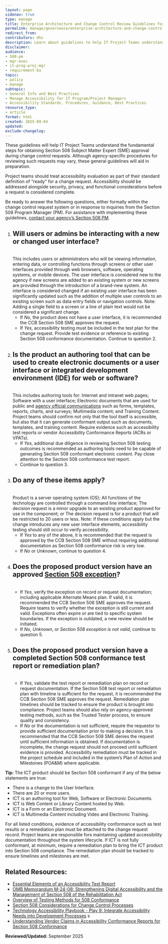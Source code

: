 ```yaml
---
layout: page
sidenav: true
type: manage
title: Enterprise Architecture and Change Control Review Guidelines for Project Teams
permalink: manage/governance/enterprise-architecture-and-change-control/
redirect_from: 
contributors: dhs
description: Learn about guidelines to help IT Project Teams understand the fundamental steps for obtaining Section 508 Subject Matter Expert (SME) approval during change control requests.
disclaimer: 
audience: 
- 508-pm
- mgr-exec
- it-prog-proj-mgr
- requirement-ba
topic: 
- policy
- manage
subtopic: 
- General Info and Best Practices
- Manage Accessibility for IT Program/Project Managers
- Accessibility Standards, Procedures, Guidance, Best Practices
resource_type: 
- article
format: html
created: 2025-09-04
updated: 
exclude-changelog: 
---
```

These guidelines will help IT Project Teams understand the fundamental steps for obtaining Section 508 Subject Matter Expert (SME) approval during change control requests. Although agency-specific procedures for reviewing such requests may vary, these general guidelines will aid in preparation.

Project teams should treat accessibility evaluation as part of their standard definition of “ready” for a change request. Accessibility should be addressed alongside security, privacy, and functional considerations before a request is considered complete.

Be ready to answer the following questions, either formally within the change control request system or in response to inquiries from the Section 508 Program Manager (PM). For assistance with implementing these guidelines, [contact your agency’s Section 508 PM]({{site.baseurl}}/tools/program-manager-listing/).
 
<ol class="usa-process-list">
  <li class="usa-process-list__item">
    <h2 class="usa-process-list__heading">Will users or admins be interacting with a new or changed user interface?</h2> <br>This includes users or administrators who will be viewing information, entering data, or controlling functions through screens or other user interfaces provided through web browsers, software, operating systems, or mobile devices. The user interface is considered new to the agency if new screens are added to an existing system or new screens are provided through the introduction of a brand-new system. An interface is considered changed if an existing user interface has been significantly updated such as the addition of multiple user controls to an existing screen such as data entry fields or navigation controls. Note: Adding a single field to a screen or a line of plain text would not be considered a significant change. 
    <ul>
   <li>If <em>No</em>, the product does not have a user interface, it is recommended the CCB Section 508 SME approves the request.</li>  
  <li>If <em>Yes</em>, accessibility testing must be included in the test plan for the change request. Provide test evidence or reference to existing Section 508 conformance documentation. Continue to question 2.</li></ul></li>
  
<li class="usa-process-list__item">
<h2 class="usa-process-list__heading">Is the product an authoring tool that can be used to create electronic documents or a user interface or integrated development environment (IDE) for web or software?</h2> <br>This includes authoring tools for: Internet and intranet web pages; Software with a user interface; Electronic documents that are used for public and <a href="{{site.baseurl}}/tools/glossary/#a">agency official communications</a> such as forms, templates, reports, charts, and surveys; Multimedia content; and Training Content. Project teams should confirm not only that the tool itself is accessible, but also that it can generate conformant output such as documents, templates, and training content. Require evidence such as accessibility test reports or vendor Accessibility Conformance Reports (ACRs or VPATs). 
    <ul>
   <li>If <em>Yes</em>, additional due diligence in reviewing Section 508 testing outcomes is recommended as authoring tools need to be capable of generating Section 508 conformant electronic content. Pay close attention to the Section 508 conformance test report.</li>   
  <li>Continue to question 3.</li></ul></li>

  <li class="usa-process-list__item">
<h2 class="usa-process-list__heading">Do any of these items apply?</h2> <br>Product is a server operating system (OS); All functions of the technology are controlled through a command line interface; The decision request is a minor upgrade to an existing product approved for use in the component; or The decision request is for a product that will be restricted to 20 users or less. Note: if these conditions apply but the change introduces any new user interface elements, accessibility testing should still occur to verify accessibility. 
      <ul>
   <li>If <em>Yes</em> to any of the above, it is recommended that the request is approved by the CCB Section 508 SME without requiring additional documentation as Section 508 conformance risk is very low.</li>   
  <li> If <em>No</em> or <em>Unknown</em>, continue to question 4.</li></ul></li> 
    
<li class="usa-process-list__item">
<h2 class="usa-process-list__heading">Does the proposed product version have an approved <a href="{{site.baseurl}}/buy/understanding-section-508-exceptions/">Section 508 exception</a>?</h2> <br>
      <ul>  
  <li>If <em>Yes</em>, verify the exception on record or request documentation; including applicable Alternate Means plan. If valid, it is recommended the CCB Section 508 SME approves the request. Require teams to verify whether the exception is still current and valid. Exceptions often expire or are tied to specific system boundaries. If the exception is outdated, a new review should be initiated.</li>  
   <li>If <em>No</em>, <em>Unknown</em>, or <em>Section 508 exception is not valid</em>, continue to question 5.</li></ul></li> 

  <li class="usa-process-list__item">
<h2 class="usa-process-list__heading">Does the proposed product version have a completed Section 508 conformance test report or remediation plan?</h2> <br>
      <ul>   
   <li>If <em>Yes</em>, validate the test report or remediation plan on record or request documentation. If the Section 508 test report or remediation plan with timeline is sufficient for the request, it is recommended the CCB Section 508 SME approves the request. Remediation plan timelines should be tracked to ensure the product is brought into compliance. Project teams should also rely on agency-approved testing methods, such as the Trusted Tester process, to ensure quality and consistency.</li>   
  <li>If <em>No</em> or the documentation is not sufficient, require the requestor to provide sufficient documentation prior to making a decision. It is recommended that the CCB Section 508 SME denies the request until sufficient information is obtained. If documentation is incomplete, the change request should not proceed until sufficient evidence is provided. Accessibility remediation must be tracked in the project schedule and included in the system’s Plan of Action and Milestones (POA&M) where applicable.</li></ul></li></ol>

<div class="border-base radius-lg border-1px padding-1 bg-primary-lighter" style="margin-top: 1.0em;"><strong>Tip:</strong> The ICT product should be Section 508 conformant if any of the below statements are true:
<ul>
<li>There is a change to the User Interface.</li>
<li>There are 20 or more users.</li>
<li>ICT is an authoring tool for Web, Software or Electronic Documents.</li>
<li>ICT is Web Content or Library Content hosted by Web.</li>
<li>ICT is a Form or an Electronic Document.</li>
<li>ICT is Multimedia Content including Video and Electronic Training.</li></ul>
For all listed conditions, evidence of accessibility conformance such as test results or a remediation plan must be attached to the change request record. Project teams are responsible fors maintaining updated accessibility documentation throughout the system lifecycle. If ICT is not fully conformant, at minimum, require a remediation plan to bring the ICT product into Section 508 compliance. The remediation plan should be tracked to ensure timelines and milestones are met.</div>

<h2>Related Resources:</h2>

* [Essential Elements of an Accessibility Test Report]({{site.baseurl}}/test/elements-of-an-accessibility-test-report/)  
* <a href="https://bidenwhitehouse.archives.gov/omb/management/ofcio/m-24-08-strengthening-digital-accessibility-and-the-management-of-section-508-of-the-rehabilitation-act/" target="_blank" class="usa-link--external">OMB Memorandum M-24-08: Strengthening Digital Accessibility and the Management of Section 508 of the Rehabilitation Act</a>
* [Overview of Testing Methods for 508 Conformance]({{site.baseurl}}/test/testing-overview/)  
* [Section 508 Considerations for Change Control Processes]({{site.baseurl}}/manage/governance/section-508-for-change-control-processes/) 
* [Technology Accessibility Playbook \- Play 9: Integrate Accessibility Needs into Development Processes]({{site.baseurl}}/manage/playbooks/technology-accessibility-playbook-intro/play09/)  s
* [Understanding Vendor Claims in Accessibility Conformance Reports for Section 508 Conformance]({{site.baseurl}}/buy/understand-claims/)   


**Reviewed/Updated:** September 2025